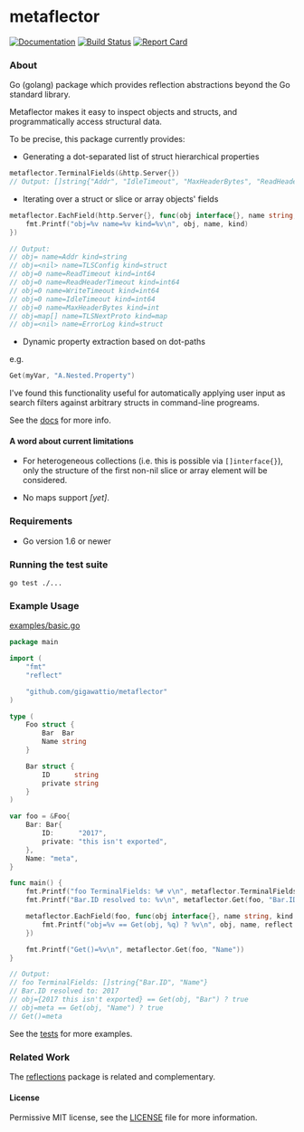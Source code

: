 # metaflector

[![Documentation](https://godoc.org/github.com/gigawattio/metaflector?status.svg)](https://godoc.org/github.com/gigawattio/metaflector)
[![Build Status](https://travis-ci.org/gigawattio/metaflector.svg?branch=master)](https://travis-ci.org/gigawattio/metaflector)
[![Report Card](https://goreportcard.com/badge/github.com/gigawattio/metaflector)](https://goreportcard.com/report/github.com/gigawattio/metaflector)

### About

Go (golang) package which provides reflection abstractions beyond the Go standard library.

Metaflector makes it easy to inspect objects and structs, and programmatically access structural data.

To be precise, this package currently provides:

* Generating a dot-separated list of struct hierarchical properties

```go
metaflector.TerminalFields(&http.Server{})
// Output: []string{"Addr", "IdleTimeout", "MaxHeaderBytes", "ReadHeaderTimeout", "ReadTimeout", "WriteTimeout"}
```

* Iterating over a struct or slice or array objects' fields

```go
metaflector.EachField(http.Server{}, func(obj interface{}, name string, kind reflect.Kind) {
    fmt.Printf("obj=%v name=%v kind=%v\n", obj, name, kind)
})

// Output:
// obj= name=Addr kind=string
// obj=<nil> name=TLSConfig kind=struct
// obj=0 name=ReadTimeout kind=int64
// obj=0 name=ReadHeaderTimeout kind=int64
// obj=0 name=WriteTimeout kind=int64
// obj=0 name=IdleTimeout kind=int64
// obj=0 name=MaxHeaderBytes kind=int
// obj=map[] name=TLSNextProto kind=map
// obj=<nil> name=ErrorLog kind=struct
```

* Dynamic property extraction based on dot-paths

e.g.
```go
Get(myVar, "A.Nested.Property")
```

I've found this functionality useful for automatically applying user input as search filters against arbitrary structs in command-line progreams.

See the [docs](https://godoc.org/github.com/gigawattio/metaflector) for more info.

#### A word about current limitations

* For heterogeneous collections (i.e. this is possible via `[]interface{}`), only the structure of the first non-nil slice or array element will be considered.

* No maps support _[yet]_.

### Requirements

* Go version 1.6 or newer

### Running the test suite

    go test ./...

### Example Usage

[examples/basic.go](examples/basic.go)

```go
package main

import (
    "fmt"
    "reflect"

    "github.com/gigawattio/metaflector"
)

type (
    Foo struct {
        Bar  Bar
        Name string
    }

    Bar struct {
        ID      string
        private string
    }
)

var foo = &Foo{
    Bar: Bar{
        ID:      "2017",
        private: "this isn't exported",
    },
    Name: "meta",
}

func main() {
    fmt.Printf("foo TerminalFields: %# v\n", metaflector.TerminalFields(foo))
    fmt.Printf("Bar.ID resolved to: %v\n", metaflector.Get(foo, "Bar.ID"))

    metaflector.EachField(foo, func(obj interface{}, name string, kind reflect.Kind) {
        fmt.Printf("obj=%v == Get(obj, %q) ? %v\n", obj, name, reflect.DeepEqual(obj, metaflector.Get(foo, name)))
    })

    fmt.Printf("Get()=%v\n", metaflector.Get(foo, "Name"))
}

// Output:
// foo TerminalFields: []string{"Bar.ID", "Name"}
// Bar.ID resolved to: 2017
// obj={2017 this isn't exported} == Get(obj, "Bar") ? true
// obj=meta == Get(obj, "Name") ? true
// Get()=meta
```

See the [tests](https://github.com/gigawattio/metaflector/blob/master/terminal_fields_test.go#L56-L100) for more examples.

### Related Work

The [reflections](https://github.com/oleiade/reflections) package is related and complementary.

#### License

Permissive MIT license, see the [LICENSE](LICENSE) file for more information.

